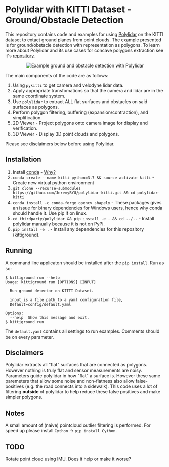 # Polylidar with KITTI Dataset - Ground/Obstacle Detection

This repository contains code and examples for using [Polylidar](https://github.com/JeremyBYU/polylidarv2) on the KITTI dataset to extact ground planes from point clouds.  The example presented is for ground/obstacle detection with representation as polygons. To learn more about Polylidar and its use cases for concave polygons extraction see it's [repository](https://github.com/JeremyBYU/polylidarv2).

<p align="center">
<img src="assets/media/2011_09_26_0005_stacked.gif" alt="Example ground and obstacle detection with Polylidar" style="max-width:100%;">
</p>

The main components of the code are as follows:
1. Using `pykitti` to get camera and velodyne lidar data.
2. Apply appropriate transfomations so that the camera and lidar are in the same coordinate system.
3. Use `polylidar` to extract ALL flat surfaces and obstacles on said surfaces as polygons.
4. Perform polygon filtering, buffering (expansion/contraction), and simplification.
5. 2D Viewer - Project polygons onto camera image for display and verification.
6. 3D Viewer - Display 3D point clouds and polygons.

Please see disclaimers below before using Polylidar.

## Installation

1. Install [conda](https://conda.io/projects/conda/en/latest/) - [Why?](https://medium.freecodecamp.org/why-you-need-python-environments-and-how-to-manage-them-with-conda-85f155f4353c)
2. `conda create --name kitti python=3.7 && source activate kitti` - Create new virtual python environment
3. `git clone --recurse-submodules https://github.com/JeremyBYU/polylidar-kitti.git && cd polylidar-kitti`
4. `conda install -c conda-forge opencv shapely` - These packages gives an issue for binary dependencies for Windows users, hence why conda should handle it. Use pip if on linux.
5. `cd thirdparty/polylidar && pip install -e . && cd ../..` - Install polylidar manually because it is not on PyPi.
6. `pip install -e .` - Install any dependencies for this repository (kittiground).


## Running

A command line applicaton should be installed after the `pip install`. Run as so:

```
$ kittiground run --help
Usage: kittiground run [OPTIONS] [INPUT]

  Run ground detector on KITTI Dataset.

  input is a file path to a yaml configuration file,
  Default=config/default.yaml

Options:
  --help  Show this message and exit.
$ kittiground run
```

The `default.yaml` contains all settings to run examples.  Comments should be on every parameter. 


## Disclaimers

Polylidar extracts all "flat" surfaces that are connected as polygons. However nothing is truly flat and sensor measurements are noisy. Parameters guide polylidar in how "flat" a surface is. However these same paremeters that allow some noise and non-flatness also allow false-positives (e.g. the road connects into a sidewalk). This code uses a lot of filtering **outside** of polylidar to help reduce these false positives and make simpler polygons.  

## Notes

A small amount of (naive) pointcloud outlier filtering is performed. For speed up please install `Cython` -> `pip install Cython`.


## TODO 

Rotate point cloud using IMU. Does it help or make it worse?


